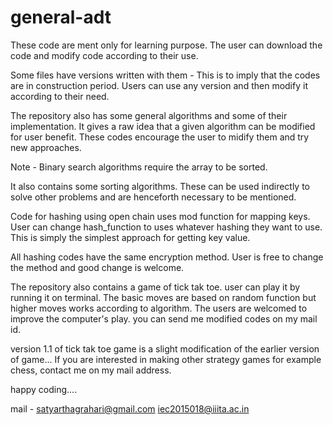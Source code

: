# general-adt
These code are ment only for learning purpose.
The user can download the code and modify code according to their use.

Some files have versions written with them -
  This is to imply that the codes are in construction period.
  Users can use any version and then modify it according to their need.

The repository also has some general algorithms and some of their implementation. It gives a raw idea that a given algorithm can be modified for user benefit. These codes encourage the user to midify them and try new approaches.

Note - Binary search algorithms require the array to be sorted.

It also contains some sorting algorithms. These can be used indirectly to solve other problems and are henceforth necessary to be mentioned.

Code for hashing using open chain uses mod function for mapping keys. User can change hash_function to uses whatever hashing they want to use. This is simply the simplest approach for getting key value.

All hashing codes have the same encryption method. User is free to change the method and good change is welcome.

The repository also contains a game of tick tak toe. user can play it by running it on terminal. The basic moves are based on random function but higher moves works according to algorithm. The users are welcomed to improve the computer's play. you can send me modified codes on my mail id.

version 1.1 of tick tak toe game is a slight modification of the earlier version of game... 
If you are interested in making other strategy games for example chess, contact me on my mail address.

happy coding....

mail - satyarthagrahari@gmail.com
       iec2015018@iiita.ac.in
       
